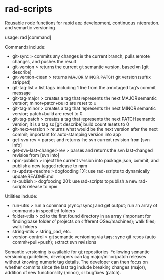 # rad-scripts
Reusable node functions for rapid app development, continuous integration, and semantic versioning.

usage: rad [command]

Commands include:

* git-sync                   > commits any changes in the current branch, pulls remote changes, and pushes the result
* git-version                > returns the current git semantic version, based on [git describe]
* git-version-clean          > returns MAJOR.MINOR.PATCH git version (suffix stripped)
* git-tag-list               > list tags, including 1 line from the annotaged tag's commit message
* git-tag-major              > creates a tag that represents the next MAJOR semantic version; minor+patch+build are reset to 0
* git-tag-minor              > creates a tag that represents the next MINOR semantic version; patch+build are reset to 0
* git-tag-patch              > creates a tag that represents the next PATCH semantic version; it is a tag so [git describe] build count resets to 0
* git-next-version           > returns what would be the next version after the next commit; important for auto-stamping version into app
* get-svn-rev                > parses and returns the svn current revision from [svn info]
* get-svn-last-changed-rev   > parses and returns the svn last-changed revision from [svn info]
* npm-publish                > inject the current version into package.json, commit, and publish a new tagged release to npm
* rs-update-readme           > dogfooding 101: use rad-scripts to dynamically update README.md
* rs-publish                 > dogfooding 201: use rad-scripts to publish a new rad-scripts release to npm

Utilities include:

* run-utils           > run a command [sync/async] and get output; run an array of commands in specified folders
* folder-utils        > cd to the first found directory in an array (important for finding base folder of projects on different OSes/machines); walk files; walk folders
* string-utils        > string_pad, etc.
* version-control     > git semantic versioning via tags; sync git repos (auto commit+pull+push); extract svn revisions

Semantic versioning is available for git repositories.  Following semantic versioning guidelines, developers can tag major/minor/patch releases without knowing numeric tag details.  The developer can then focus on whether commits since the last tag include breaking changes (major), addition of new functionality (minor), or bugfixes (patch).

